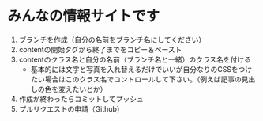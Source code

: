 # みんなの情報サイトです

1. ブランチを作成（自分の名前をブランチ名にしてください）
2. contentの開始タグから終了までをコピー＆ペースト
3. contentのクラス名と自分の名前（ブランチ名と一緒）のクラス名を付ける
   - 基本的には文字と写真を入れ替えるだけでいいが自分なりのCSSをつけたい場合はこのクラス名でコントロールして下さい。（例えば記事の見出しの色を変えたいとか）
4. 作成が終わったらコミットしてプッシュ
5. プルリクエストの申請（Github）

